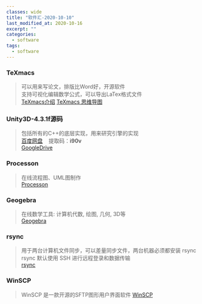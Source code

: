 ```yaml
---
classes: wide
title: "软件汇-2020-10-10"
last_modified_at: 2020-10-16
excerpt: ""
categories:
  - software
tags:
  - software
---
```


### TeXmacs
>可以用来写论文，排版比Word好，开源软件  
支持可视化编辑数学公式，可以导出LaTex格式文件  
[TeXmacs介绍](http://www.yinwang.org/blog-cn/2012/09/18/texmacs)
[TeXmacs 思维导图](http://www.mindomo.com/view.htm?m=b207992c90c046bdbe4053cbdf88b5d5)


### Unity3D-4.3.1f源码
>包括所有的C++的底层实现，用来研究引擎的实现  
[百度网盘](https://pan.baidu.com/s/1oDKEl1UA7bFJ093S7Tcdcw) &nbsp;&nbsp; 提取码：**i90v**  
[GoogleDrive](https://drive.google.com/drive/folders/1-az_roCpnOFflEY49iRzq5Vurt6sut8D?usp=sharing)


### Processon
>在线流程图、UML图制作  
[Processon](https://www.processon.com/)


### Geogebra
>在线数学工具: 计算机代数, 绘图, 几何, 3D等  
[Geogebra](https://www.geogebra.org/)


### rsync
>用于两台计算机文件同步，可以差量同步文件，两台机器必须都安装 rsync  
rsync 默认使用 SSH 进行远程登录和数据传输  
[rsync](https://www.ruanyifeng.com/blog/2020/08/rsync.html)


### WinSCP
>WinSCP 是一款开源的SFTP图形用户界面软件
[WinSCP](https://winscp.net/eng/index.php)